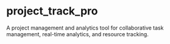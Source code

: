 # project_track_pro
A project management and analytics tool for collaborative task management, real-time analytics, and resource tracking.
